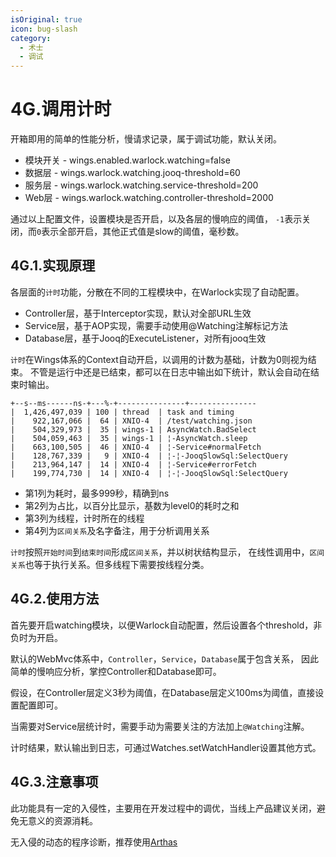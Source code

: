 ```yaml
---
isOriginal: true
icon: bug-slash
category:
  - 术士
  - 调试
---
```


# 4G.调用计时

开箱即用的简单的性能分析，慢请求记录，属于调试功能，默认关闭。

* 模块开关 - wings.enabled.warlock.watching=false
* 数据层 - wings.warlock.watching.jooq-threshold=60
* 服务层 - wings.warlock.watching.service-threshold=200
* Web层 - wings.warlock.watching.controller-threshold=2000

通过以上配置文件，设置模块是否开启，以及各层的慢响应的阈值，
`-1`表示关闭，而`0`表示全部开启，其他正式值是slow的阈值，毫秒数。

## 4G.1.实现原理

各层面的`计时`功能，分散在不同的工程模块中，在Warlock实现了自动配置。

* Controller层，基于Interceptor实现，默认对全部URL生效
* Service层，基于AOP实现，需要手动使用@Watching注解标记方法
* Database层，基于Jooq的ExecuteListener，对所有jooq生效

`计时`在Wings体系的Context自动开启，以调用的计数为基础，计数为0则视为结束。
不管是运行中还是已结束，都可以在日志中输出如下统计，默认会自动在结束时输出。

```text
+--s--ms------ns-+---%-+---------------+---------------
|  1,426,497,039 | 100 | thread  | task and timing
|    922,167,066 |  64 | XNIO-4  | /test/watching.json
|    504,329,973 |  35 | wings-1 | AsyncWatch.BadSelect
|    504,059,463 |  35 | wings-1 | ¦-AsyncWatch.sleep
|    663,100,505 |  46 | XNIO-4  | ¦-Service#normalFetch
|    128,767,339 |   9 | XNIO-4  | ¦-¦-JooqSlowSql:SelectQuery
|    213,964,147 |  14 | XNIO-4  | ¦-Service#errorFetch
|    199,774,730 |  14 | XNIO-4  | ¦-¦-JooqSlowSql:SelectQuery
```

* 第1列为耗时，最多999秒，精确到ns
* 第2列为占比，以百分比显示，基数为level0的耗时之和
* 第3列为线程，计时所在的线程
* 第4列为`区间关系`及名字备注，用于分析调用关系

`计时`按照`开始时间`到`结束时间`形成`区间关系`，并以树状结构显示，
在线性调用中，`区间关系`也等于执行关系。但多线程下需要按线程分类。

## 4G.2.使用方法

首先要开启watching模块，以便Warlock自动配置，然后设置各个threshold，非负时为开启。

默认的WebMvc体系中，`Controller`，`Service`，`Database`属于包含关系，
因此简单的慢响应分析，掌控Controller和Database即可。

假设，在Controller层定义3秒为阈值，在Database层定义100ms为阈值，直接设置配置即可。

当需要对Service层统计时，需要手动为需要关注的方法加上`@Watching`注解。

计时结果，默认输出到日志，可通过Watches.setWatchHandler设置其他方式。

## 4G.3.注意事项

此功能具有一定的入侵性，主要用在开发过程中的调优，当线上产品建议关闭，避免无意义的资源消耗。

无入侵的动态的程序诊断，推荐使用[Arthas](https://github.com/alibaba/arthas)
